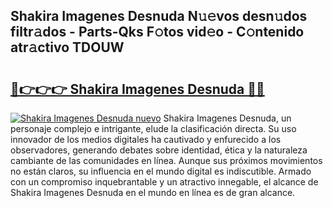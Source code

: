 ## Shakira Imagenes Desnuda N𝚞𝚎vos desn𝚞dos filtr𝚊dos - Parts-Qks F𝚘tos vid𝚎o - C𝚘ntenido atr𝚊ctivo TDOUW

# <h2><a href="http://mb3gib0.tromn.icu/?c=Shakira+Imagenes+Desnuda">🔗👉👉👉 Shakira Imagenes Desnuda 🔗🔗</a></h2>

[![Shakira Imagenes Desnuda nuevo](https://i.imgur.com/pEAQMta.gif)](http://mb3gib0.tromn.icu/?c=Shakira+Imagenes+Desnuda)
Shakira Imagenes Desnuda, un personaje complejo e intrigante, elude la clasificación directa. Su uso innovador de los medios digitales ha cautivado y enfurecido a los observadores, generando debates sobre identidad, ética y la naturaleza cambiante de las comunidades en línea. Aunque sus próximos movimientos no están claros, su influencia en el mundo digital es indiscutible. Armado con un compromiso inquebrantable y un atractivo innegable, el alcance de Shakira Imagenes Desnuda en el mundo en línea es de gran alcance.

